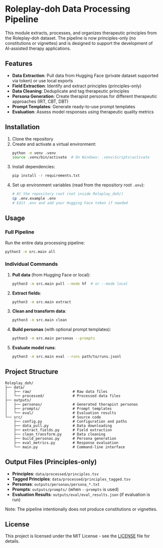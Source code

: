 # Roleplay-doh Data Processing Pipeline

This module extracts, processes, and organizes therapeutic principles from the Roleplay-doh dataset. The pipeline is now principles-only (no constitutions or vignettes) and is designed to support the development of AI-assisted therapy applications.

## Features

- **Data Extraction**: Pull data from Hugging Face (private dataset supported via token) or use local exports
- **Field Extraction**: Identify and extract principles (principles-only)
- **Data Cleaning**: Deduplicate and tag therapeutic principles
- **Persona Generation**: Create therapist personas for different therapeutic approaches (IRT, CBT, DBT)
- **Prompt Templates**: Generate ready-to-use prompt templates
- **Evaluation**: Assess model responses using therapeutic quality metrics

## Installation

1. Clone the repository
2. Create and activate a virtual environment:
   ```bash
   python -m venv .venv
   source .venv/bin/activate  # On Windows: .venv\Scripts\activate
   ```
3. Install dependencies:
   ```bash
   pip install -r requirements.txt
   ```
4. Set up environment variables (read from the repository root `.env`):
   ```bash
   # At the repository root (not inside Roleplay_doh/)
   cp .env.example .env
   # Edit .env and add your Hugging Face token if needed
   ```

## Usage

### Full Pipeline

Run the entire data processing pipeline:

```bash
python3 -m src.main all
```

### Individual Commands

1. **Pull data** (from Hugging Face or local):
   ```bash
   python3 -m src.main pull --mode hf  # or --mode local
   ```

2. **Extract fields**:
   ```bash
   python3 -m src.main extract
   ```

3. **Clean and transform data**:
   ```bash
   python3 -m src.main clean
   ```

4. **Build personas** (with optional prompt templates):
   ```bash
   python3 -m src.main personas --prompts
   ```

5. **Evaluate model runs**:
   ```bash
   python3 -m src.main eval --runs path/to/runs.jsonl
   ```

## Project Structure

```
Roleplay_doh/
├── data/
│   ├── raw/                   # Raw data files
│   └── processed/             # Processed data files
├── outputs/
│   ├── personas/              # Generated therapist personas
│   ├── prompts/               # Prompt templates
│   └── eval/                  # Evaluation results
└── src/                       # Source code
    ├── config.py              # Configuration and paths
    ├── data_pull.py           # Data downloading
    ├── extract_fields.py      # Field extraction
    ├── clean_transform.py     # Data cleaning
    ├── build_personas.py      # Persona generation
    ├── eval_metrics.py        # Response evaluation
    └── main.py                # Command-line interface
```

## Output Files (Principles-only)

- **Principles**: `data/processed/principles.tsv`
- **Tagged Principles**: `data/processed/principles_tagged.tsv`
- **Personas**: `outputs/personas/persona_*.txt`
- **Prompts**: `outputs/prompts/` (when `--prompts` is used)
- **Evaluation Results**: `outputs/eval/eval_results.json` (if evaluation is run)

Note: The pipeline intentionally does not produce constitutions or vignettes.

## License

This project is licensed under the MIT License - see the [LICENSE](LICENSE) file for details.

